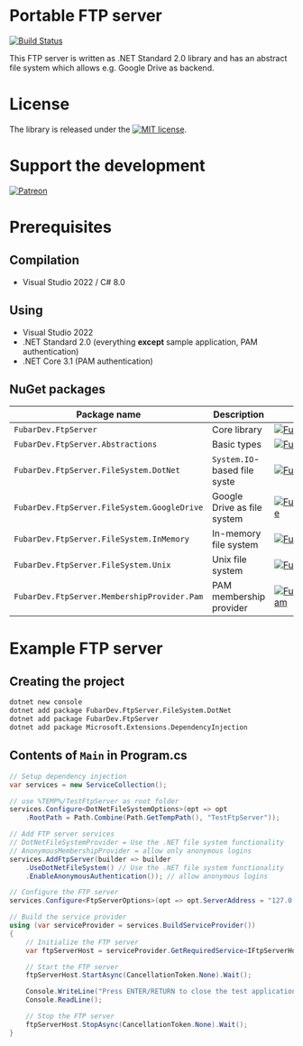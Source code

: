 # Portable FTP server

[![Build Status](https://dev.azure.com/fubar-development/ftp-server/_apis/build/status/FubarDevelopment.FtpServer?branchName=master)](https://dev.azure.com/fubar-development/ftp-server/_build/latest?definitionId=5&branchName=master)

This FTP server is written as .NET Standard 2.0 library and has an
abstract file system which allows e.g. Google Drive as backend.

# License

The library is released under the [![MIT license](https://img.shields.io/github/license/mashape/apistatus.svg)](http://opensource.org/licenses/MIT).

# Support the development

[![Patreon](https://img.shields.io/endpoint.svg?url=https:%2F%2Fshieldsio-patreon.herokuapp.com%2FFubarDevelopment&style=for-the-badge)](https://www.patreon.com/FubarDevelopment)

# Prerequisites

## Compilation

* Visual Studio 2022 / C# 8.0

## Using

* Visual Studio 2022
* .NET Standard 2.0 (everything **except** sample application, PAM authentication)
* .NET Core 3.1 (PAM authentication)

## NuGet packages

| Package name                      | Description				    | Badge |
|-----------------------------------|-------------------------------|-------|
| `FubarDev.FtpServer`              | Core library				    | [![FubarDev.FtpServer](https://img.shields.io/nuget/vpre/FubarDev.FtpServer.svg)](https://www.nuget.org/packages/FubarDev.FtpServer) |
| `FubarDev.FtpServer.Abstractions`              | Basic types				    | [![FubarDev.FtpServer.Abstractions](https://img.shields.io/nuget/vpre/FubarDev.FtpServer.Abstractions.svg)](https://www.nuget.org/packages/FubarDev.FtpServer.Abstractions) |
| `FubarDev.FtpServer.FileSystem.DotNet`         | `System.IO`-based file syste | [![FubarDev.FtpServer.FileSystem.DotNet](https://img.shields.io/nuget/vpre/FubarDev.FtpServer.FileSystem.DotNet.svg)](https://www.nuget.org/packages/FubarDev.FtpServer.FileSystem.DotNet) |
| `FubarDev.FtpServer.FileSystem.GoogleDrive`    | Google Drive as file system	| [![FubarDev.FtpServer.FileSystem.GoogleDrive](https://img.shields.io/nuget/vpre/FubarDev.FtpServer.FileSystem.GoogleDrive.svg)](https://www.nuget.org/packages/FubarDev.FtpServer.FileSystem.GoogleDrive) |
| `FubarDev.FtpServer.FileSystem.InMemory`       | In-memory file system	    | [![FubarDev.FtpServer.FileSystem.InMemory](https://img.shields.io/nuget/vpre/FubarDev.FtpServer.FileSystem.InMemory.svg)](https://www.nuget.org/packages/FubarDev.FtpServer.FileSystem.InMemory) |
| `FubarDev.FtpServer.FileSystem.Unix`           | Unix file system             | [![FubarDev.FtpServer.FileSystem.Unix](https://img.shields.io/nuget/vpre/FubarDev.FtpServer.FileSystem.Unix.svg)](https://www.nuget.org/packages/FubarDev.FtpServer.FileSystem.Unix) |
| `FubarDev.FtpServer.MembershipProvider.Pam`    | PAM membership provider      | [![FubarDev.FtpServer.MembershipProvider.Pam](https://img.shields.io/nuget/vpre/FubarDev.FtpServer.MembershipProvider.Pam.svg)](https://www.nuget.org/packages/FubarDev.FtpServer.MembershipProvider.Pam) |

# Example FTP server

## Creating the project

```bash
dotnet new console
dotnet add package FubarDev.FtpServer.FileSystem.DotNet
dotnet add package FubarDev.FtpServer
dotnet add package Microsoft.Extensions.DependencyInjection
```

## Contents of `Main` in Program.cs

```csharp
// Setup dependency injection
var services = new ServiceCollection();

// use %TEMP%/TestFtpServer as root folder
services.Configure<DotNetFileSystemOptions>(opt => opt
    .RootPath = Path.Combine(Path.GetTempPath(), "TestFtpServer"));

// Add FTP server services
// DotNetFileSystemProvider = Use the .NET file system functionality
// AnonymousMembershipProvider = allow only anonymous logins
services.AddFtpServer(builder => builder
    .UseDotNetFileSystem() // Use the .NET file system functionality
    .EnableAnonymousAuthentication()); // allow anonymous logins

// Configure the FTP server
services.Configure<FtpServerOptions>(opt => opt.ServerAddress = "127.0.0.1");

// Build the service provider
using (var serviceProvider = services.BuildServiceProvider())
{
    // Initialize the FTP server
    var ftpServerHost = serviceProvider.GetRequiredService<IFtpServerHost>();

    // Start the FTP server
    ftpServerHost.StartAsync(CancellationToken.None).Wait();

    Console.WriteLine("Press ENTER/RETURN to close the test application.");
    Console.ReadLine();

    // Stop the FTP server
    ftpServerHost.StopAsync(CancellationToken.None).Wait();
}
```
